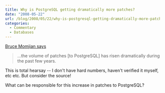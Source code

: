 ```yaml
---
title: Why is PostgreSQL getting dramatically more patches?
date: "2008-05-22"
url: /blog/2008/05/22/why-is-postgresql-getting-dramatically-more-patches/
categories:
  - Commentary
  - Databases
---
```

[Bruce Momjian says][1]

<blockquote cite="http://momjian.us/mainhttp://www.xaprb.com/blogs/pgblog.html#May_22_2008">
  <p>
    ...the volume of patches [to PostgreSQL] has risen dramatically during the past few years.
  </p>
</blockquote>

This is total hearsay -- I don't have hard numbers, haven't verified it myself, etc etc. But consider the source!

What can be responsible for this increase in patches to PostgreSQL?

 [1]: http://momjian.us/mainhttp://www.xaprb.com/blogs/pgblog.html#May_22_2008
